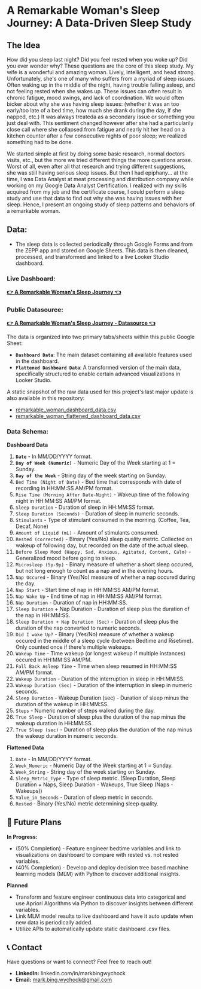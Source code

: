 # A Remarkable Woman's Sleep Journey: A Data-Driven Sleep Study

## **The Idea**
How did you sleep last night?  Did you feel rested when you woke up?  Did you ever wonder why?  These questions are the core of this sleep study.  My wife is a wonderful and amazing woman.  Lively, intelligent, and head strong.  Unfortunately, she's one of many who suffers from a myriad of sleep issues.  Often waking up in the middle of the night, having trouble falling asleep, and not feeling rested when she wakes up.  These issues can often result in chronic fatigue, mood swings, and lack of coordination.  We would often bicker about why she was having sleep issues: (whether it was an too early/too late of a bed time, how much she drank during the day, if she napped, etc.)  It was always treateda as a secondary issue or something you just deal with.  This sentiment changed however after she had a particularily close call where she collapsed from fatigue and nearly hit her head on a kitchen counter after a few consecutive nights of poor sleep; we realized something had to be done.  

We started simple at first by doing some basic research, normal doctors visits, etc., but the more we tried different things the more questions arose.  Worst of all, even after all that research and trying different suggestions, she was still having serious sleep issues.  But then I had epiphany... at the time, I was Data Analyst at meat processing and distribution company while working on my Google Data Analyst Certification.  I realized with my skills acquired from my job and the certificate course, I could perform a sleep study and use that data to find out why she was having issues with her sleep. Hence, I present an ongoing study of sleep patterns and behaviors of a remarkable woman.  

## Data:

* The sleep data is collected periodically through Google Forms and from the ZEPP app and stored on Google Sheets. This data is then cleaned, processed, and transformed and linked to a live Looker Studio dashboard.

### Live Dashboard: 
[**👉 A Remarkable Woman's Sleep Journey 👈**](https://lookerstudio.google.com/reporting/5f8bfcfc-974b-4822-8266-00d644420626)

### Public Datasource: 
[**👉 A Remarkable Woman's Sleep Journey - Datasource 👈**](https://docs.google.com/spreadsheets/d/1yWikevLd1LhvP6sW2UZa3YY1vUg9E9ngGVitZTN9lzg/edit?usp=sharing)

The data is organized into two primary tabs/sheets within this public Google Sheet:
* **`Dashboard Data`**: The main dataset containing all available features used in the dashboard.
* **`Flattened Dashboard Data`**: A transformed version of the main data, specifically structured to enable certain advanced visualizations in Looker Studio.

A static snapshot of the raw data used for this project's last major update is also available in this repository: 
* [remarkable_woman_dashboard_data.csv](https://github.com/Mark-Bing-Wychock/Remarkable-Woman-Sleep-Study/blob/main/remarkable_woman_dashboard_data.csv)
* [remarkable_woman_flattened_dashboard_data.csv](https://github.com/Mark-Bing-Wychock/Remarkable-Woman-Sleep-Study/blob/main/remarkable_woman_flattened_dashboard_data.csv)

### **Data Schema:**
**Dashboard Data**
1. **`Date`** - In MM/DD/YYYY format.
2. **`Day of Week (Numeric)`**	- Numeric Day of the Week starting at 1 = Sunday.
3. **`Day of the Week`** - String day of the week starting on Sunday.
4. `Bed Time (Night of Date)` - Bed time that corresponds with date of recording in HH:MM:SS AM/PM format.
5. `Rise Time (Morning After Date-Night)` - Wakeup time of the following night in HH:MM:SS AM/PM format.
6. `Sleep Duration`	- Duration of sleep in HH:MM:SS format.
7. `Sleep Duration (Seconds)`	- Duration of sleep in numeric seconds.
8. `Stimulants`	- Type of stimulant consumed in the morning. (Coffee, Tea, Decaf, None)
9. `Amount of Liquid (mL)` - Amount of stimulants consumed.	
10. `Rested (corrected)` - Binary (Yes/No) sleep quality metric.  Collected on wakeup of following day, but recorded on the date of the actual sleep. 
11. `Before Sleep Mood (Happy, Sad, Anxious, Agitated, Content, Calm)` - Generalized mood before going to sleep.
12. `Microsleep (5p-9p)` - Binary measure of whether a short sleep occured, but not long enough to count as a nap and in the evening hours.
13. `Nap Occured`	- Binary (Yes/No) measure of whether a nap occured during the day.
14. `Nap Start`	- Start time of nap in HH:MM:SS AM/PM format.
15. `Nap Wake Up`	- End time of nap in HH:MM:SS AM/PM format.
16. `Nap Duration`	- Duration of nap in HH:MM:SS.
17. `Sleep Duration` + Nap Duration	- Duration of sleep plus the duration of the nap in HH:MM:SS.
18. `Sleep Duration + Nap Duration (Sec)`	- Duration of sleep plus the duration of the nap converted to numeric seconds.
19. `Did I wake Up?` - Binary (Yes/No) measure of whether	a wakeup occured in the middle of a sleep cycle (between Bedtime and Risetime).  Only counted once if there's multiple wakeups.
20. `Wakeup Time`	- Time wakeup (or longest wakeup if multiple instances) occured in HH:MM:SS AM/PM.
21. `Fall Back Asleep Time`	- Time when sleep resumed in HH:MM:SS AM/PM format.
22. `Wakeup Duration`	- Duration of the interruption in sleep in HH:MM:SS.
23. `Wakeup Duration (Sec)`	- Duration of the interruption in sleep in numeric seconds.
24. `Sleep Duration` - Wakeup Duration (sec)	- Duration of sleep minus the duration of the wakeup in HH:MM:SS.
25. `Steps` - Numeric number of steps walked during the day.
26. `True Sleep` - Duration of sleep plus the duration of the nap minus the wakeup duration in HH:MM:SS.
27. `True Sleep (sec)` - Duration of sleep plus the duration of the nap minus the wakeup duration in numeric seconds.

**Flattened Data**
1. `Date` - In MM/DD/YYYY format.
2. `Week_Numeric` - Numeric Day of the Week starting at 1 = Sunday.
3. `Week_String` - String day of the week starting on Sunday.
4. `Sleep_Metric_Type` - Type of sleep metric.  (Sleep Duration, Sleep Duration + Naps, Sleep Duration - Wakeups, True Sleep (Naps - Wakeups))
5. `Value_in_Seconds` - Duration of sleep metric in seconds.
6. `Rested` - Binary (Yes/No) metric determining sleep quality. 
                          				
## 🚀 **Future Plans**

**In Progress:**
* (50% Completion) - Feature engineer bedtime variables and link to visualizations on dashboard to compare with rested vs. not rested variables.
* (40% Completion) - Develop and deploy decision tree based machine learning models (MLM) with Python to discover additional insights.

**Planned**
* Transform and feature engineer continuous data into categorical and use Apriori Algorithms via Python to discover insights between different variables.
* Link MLM model results to live dashboard and have it auto update when new data is periodically added.
* Utilize APIs to automatically update static dashboard .csv files.

## 📞 **Contact**
Have questions or want to connect? Feel free to reach out!

* **LinkedIn:** linkedin.com/in/markbingwychock
* **Email:** mark.bing.wychock@gmail.com


